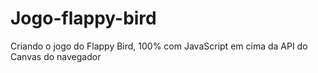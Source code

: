# Jogo-flappy-bird
Criando o jogo do  Flappy Bird, 100% com JavaScript em cima da API do Canvas do 
navegador
